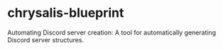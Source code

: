 # chrysalis-blueprint
Automating Discord server creation: A tool for automatically generating Discord server structures.
